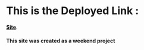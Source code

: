 # This is the Deployed Link :
 **[Site]( https://comforting-haupia-2a7cf5.netlify.app/ )**.


#### This site was created as a weekend project
 
